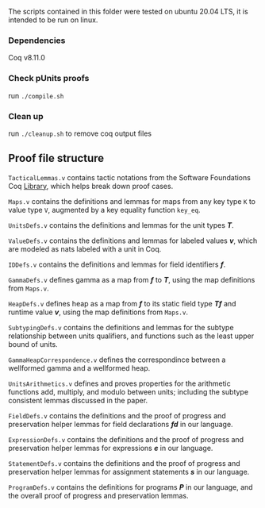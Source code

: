 The scripts contained in this folder were tested on ubuntu 20.04 LTS, it is intended to be run on linux.

### Dependencies

Coq v8.11.0

### Check pUnits proofs

run `./compile.sh`

### Clean up

run `./cleanup.sh` to remove coq output files

## Proof file structure

`TacticalLemmas.v` contains tactic notations from the Software Foundations Coq [Library](http://flint.cs.yale.edu/cs428/coq/sf/SfLib.html), which helps break down proof cases.

`Maps.v` contains the definitions and lemmas for maps from any key type `K` to value type `V`, augmented by a key equality function `key_eq`.

`UnitsDefs.v` contains the definitions and lemmas for the unit types **_T_**.

`ValueDefs.v` contains the definitions and lemmas for labeled values **_v_**, which are modeled as nats labeled with a unit in Coq.

`IDDefs.v` contains the definitions and lemmas for field identifiers **_f_**.

`GammaDefs.v` defines gamma as a map from **_f_** to **_T_**, using the map definitions from `Maps.v`.

`HeapDefs.v` defines heap as a map from **_f_** to its static field type **_Tf_** and runtime value **_v_**, using the map definitions from `Maps.v`.

`SubtypingDefs.v` contains the definitions and lemmas for the subtype relationship between units qualifiers, and functions such as the least upper bound of units.

`GammaHeapCorrespondence.v` defines the correspondince between a wellformed gamma and a wellformed heap.

`UnitsArithmetics.v` defines and proves properties for the arithmetic functions add, multiply, and modulo between units; including the subtype consistent lemmas discussed in the paper.

`FieldDefs.v` contains the definitions and the proof of progress and preservation helper lemmas for field declarations **_fd_** in our language.

`ExpressionDefs.v` contains the definitions and the proof of progress and preservation helper lemmas for expressions **_e_** in our language.

`StatementDefs.v` contains the definitions and the proof of progress and preservation helper lemmas for assignment statements **_s_** in our language.

`ProgramDefs.v` contains the definitions for programs **_P_** in our language, and the overall proof of progress and preservation lemmas.
